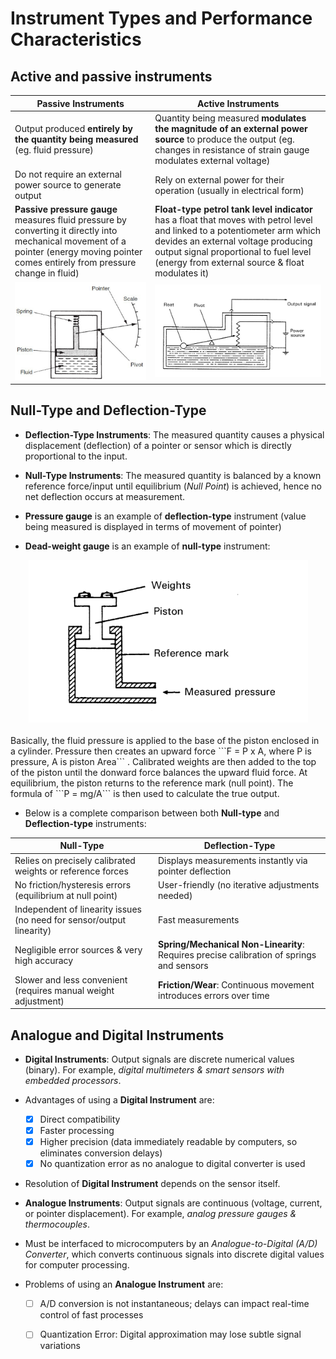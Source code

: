 # Instrument Types and Performance Characteristics

## Active and passive instruments
| Passive Instruments     | Active Instruments     |
| ----------------------- | ---------------------- |
| Output produced **entirely by the quantity being measured** (eg. fluid pressure) | Quantity being measured **modulates the magnitude of an external power source** to produce the output (eg. changes in resistance of strain gauge modulates external voltage) |
| Do not require an external power source to generate output | Rely on external power for their operation (usually in electrical form) |
| **Passive pressure gauge** measures fluid pressure by converting it directly into mechanical movement of a pointer (energy moving pointer comes entirely from pressure change in fluid) | **Float-type petrol tank level indicator** has a float that moves with petrol level and linked to a potentiometer arm which devides an external voltage producing output signal proportional to fuel level (energy from external source & float modulates it) |
| <img src="https://github.com/JoshuaOhYQ/BEEE/blob/615567045375a32dd5e899abc2ca1ae7e798c1c1/docs/ETL1023%20Instrumentation/Gauge1.png?raw=true" alt="Pressure Gauge"> | <img src="https://github.com/JoshuaOhYQ/BEEE/blob/615567045375a32dd5e899abc2ca1ae7e798c1c1/docs/ETL1023%20Instrumentation/float1.png?raw=true" alt="Float Petrol"> |


## Null-Type and Deflection-Type
- **Deflection-Type Instruments**: The measured quantity causes a physical displacement (deflection) of a pointer or sensor which is directly proportional to the input.

- **Null-Type Instruments**: The measured quantity is balanced by a known reference force/input until equilibrium (*Null Point*) is achieved, hence no net deflection occurs at measurement.

- **Pressure gauge** is an example of **deflection-type** instrument (value being measured is displayed in terms of movement of pointer)

- **Dead-weight gauge** is an example of **null-type** instrument: <br>
<div align="center">
  <img src="https://github.com/JoshuaOhYQ/BEEE/blob/327c446596f526e53f016b9dd0efafdc842bf9a1/docs/ETL1023%20Instrumentation/Dead1.png?raw=true" alt="Control System">
</div>
<br>
Basically, the fluid pressure is applied to the base of the piston enclosed in a cylinder. Pressure then creates an upward force ```F = P x A, where P is pressure, A is piston Area``` . Calibrated weights are then added to the top of the piston until the donward force balances the upward fluid force. At equilibrium, the piston returns to the reference mark (null point). The formula of ```P = mg/A``` is then used to calculate the true output. 


- Below is a complete comparison between both **Null-type** and **Deflection-type** instruments:

| **Null-Type** | **Deflection-Type** |
| ------------- | ------------------- |
| Relies on precisely calibrated weights or reference forces | Displays measurements instantly via pointer deflection |
| No friction/hysteresis errors (equilibrium at null point) | User-friendly (no iterative adjustments needed) |
| Independent of linearity issues (no need for sensor/output linearity) | Fast measurements |
| Negligible error sources & very high accuracy | **Spring/Mechanical Non-Linearity**: Requires precise calibration of springs and sensors |
| Slower and less convenient (requires manual weight adjustment) | **Friction/Wear**: Continuous movement introduces errors over time |


## Analogue and Digital Instruments
- **Digital Instruments**: Output signals are discrete numerical values (binary). For example, *digital multimeters & smart sensors with embedded processors*.

- Advantages of using a **Digital Instrument** are:
  - [x] Direct compatibility  
  - [x] Faster processing  
  - [x] Higher precision (data immediately readable by computers, so eliminates conversion delays)  
  - [x] No quantization error as no analogue to digital converter is used

- Resolution of **Digital Instrument** depends on the sensor itself.

- **Analogue Instruments**: Output signals are continuous (voltage, current, or pointer displacement). For example, *analog pressure gauges & thermocouples*.

- Must be interfaced to microcomputers by an *Analogue-to-Digital (A/D) Converter*, which converts continuous signals into discrete digital values for computer processing.

- Problems of using an **Analogue Instrument** are:
  - [ ] A/D conversion is not instantaneous; delays can impact real-time control of fast processes  
  - [ ] Quantization Error: Digital approximation may lose subtle signal variations

  
